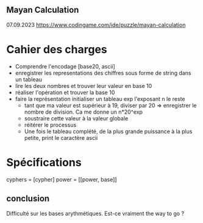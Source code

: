 ## Mayan Calculation

07.09.2023
https://www.codingame.com/ide/puzzle/mayan-calculation

# Cahier des charges

-   Comprendre l'encodage [base20, ascii]
-   enregistrer les representations des chiffres sous forme de string dans un tableau
-   lire les deux nombres et trouver leur valeur en base 10
-   réaliser l'opération et trouver la base 10
-   faire la représentation
    initialiser un tableau
    exp l'exposant
    n le reste
    -   tant que ma valeur est supérieur à 19, diviser par 20 => enregistrer le nombre de division. Ca me donne un n\*20^exp
    -   soustraire cette valeur à la valeur globale
    -   réitérer le processus
    -   Une fois le tableau complété, de la plus grande puissance à la plus petite, print le caractère ascii

# Spécifications

cyphers = [cypher]
power = [[power, base]]

## conclusion

Difficulté sur les bases arythmétiques. Est-ce vraiment the way to go ?
